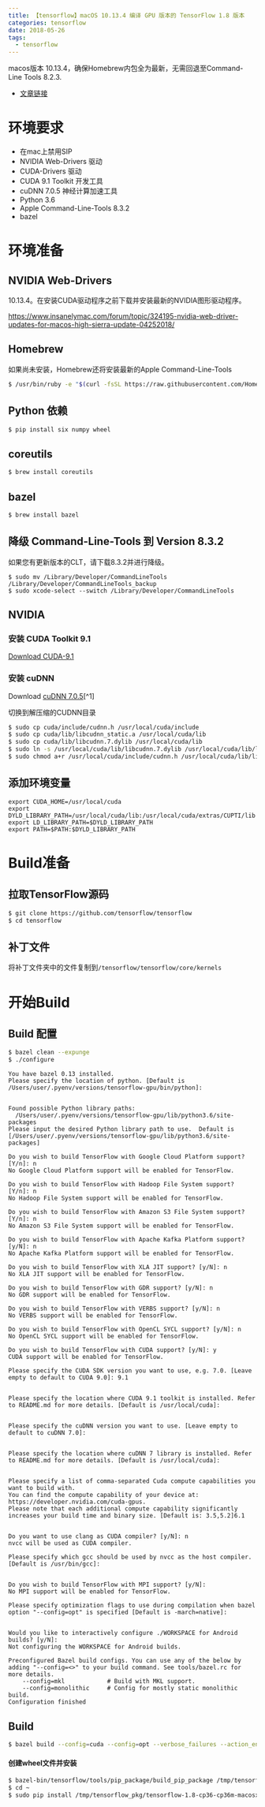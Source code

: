 ```yaml
---
title: 【tensorflow】macOS 10.13.4 编译 GPU 版本的 TensorFlow 1.8 版本
categories: tensorflow
date: 2018-05-26
tags:
  - tensorflow
---
```

macos版本 10.13.4，确保Homebrew内包全为最新，无需回退至Command-Line Tools 8.2.3.

- [文章链接](https://github.com/JDeanThomas/Compile-TensorFlow-with-GPU-MacOS/blob/master/TF_1.8_MacOS_10.13.md)

# 环境要求

* 在mac上禁用SIP
* NVIDIA Web-Drivers 驱动
* CUDA-Drivers 驱动
* CUDA 9.1 Toolkit 开发工具
* cuDNN 7.0.5 神经计算加速工具
* Python 3.6
* Apple Command-Line-Tools 8.3.2
* bazel


# 环境准备
## NVIDIA Web-Drivers
10.13.4。在安装CUDA驱动程序之前下载并安装最新的NVIDIA图形驱动程序。

https://www.insanelymac.com/forum/topic/324195-nvidia-web-driver-updates-for-macos-high-sierra-update-04252018/

## Homebrew
如果尚未安装，Homebrew还将安装最新的Apple Command-Line-Tools
```bash
$ /usr/bin/ruby -e "$(curl -fsSL https://raw.githubusercontent.com/Homebrew/install/master/install)"
```

## Python 依赖
```bash
$ pip install six numpy wheel
```

## coreutils
```bash
$ brew install coreutils
```
## bazel 
```bash
$ brew install bazel
```



## 降级 Command-Line-Tools 到 Version 8.3.2
如果您有更新版本的CLT，请下载8.3.2并进行降级。

```
$ sudo mv /Library/Developer/CommandLineTools /Library/Developer/CommandLineTools_backup
$ sudo xcode-select --switch /Library/Developer/CommandLineTools
```
## NVIDIA
### 安装 CUDA Toolkit 9.1
[Download CUDA-9.1](https://developer.nvidia.com/cuda-downloads?target_os=MacOSX&target_arch=x86_64&target_version=1013&target_type=dmglocal)


### 安装 cuDNN
Download [cuDNN 7.0.5](https://developer.nvidia.com/compute/machine-learning/cudnn/secure/v7.0.5/prod/9.1_20171129/cudnn-9.1-osx-x64-v7-ga)[^1]

切换到解压缩的CUDNN目录
```bash
$ sudo cp cuda/include/cudnn.h /usr/local/cuda/include
$ sudo cp cuda/lib/libcudnn_static.a /usr/local/cuda/lib
$ sudo cp cuda/lib/libcudnn.7.dylib /usr/local/cuda/lib
$ sudo ln -s /usr/local/cuda/lib/libcudnn.7.dylib /usr/local/cuda/lib/libcudnn.dylib
$ sudo chmod a+r /usr/local/cuda/include/cudnn.h /usr/local/cuda/lib/libcudnn*
```

## 添加环境变量
```
export CUDA_HOME=/usr/local/cuda
export DYLD_LIBRARY_PATH=/usr/local/cuda/lib:/usr/local/cuda/extras/CUPTI/lib
export LD_LIBRARY_PATH=$DYLD_LIBRARY_PATH
export PATH=$PATH:$DYLD_LIBRARY_PATH
```

# Build准备
## 拉取TensorFlow源码
```bash
$ git clone https://github.com/tensorflow/tensorflow
$ cd tensorflow
```

## 补丁文件
将补丁文件夹中的文件复制到`/tensorflow/tensorflow/core/kernels`

# 开始Build
## Build 配置

```bash
$ bazel clean --expunge
$ ./configure
```

```
You have bazel 0.13 installed.
Please specify the location of python. [Default is /Users/user/.pyenv/versions/tensorflow-gpu/bin/python]: 


Found possible Python library paths:
  /Users/user/.pyenv/versions/tensorflow-gpu/lib/python3.6/site-packages
Please input the desired Python library path to use.  Default is [/Users/user/.pyenv/versions/tensorflow-gpu/lib/python3.6/site-packages]

Do you wish to build TensorFlow with Google Cloud Platform support? [Y/n]: n
No Google Cloud Platform support will be enabled for TensorFlow.

Do you wish to build TensorFlow with Hadoop File System support? [Y/n]: n
No Hadoop File System support will be enabled for TensorFlow.

Do you wish to build TensorFlow with Amazon S3 File System support? [Y/n]: n
No Amazon S3 File System support will be enabled for TensorFlow.

Do you wish to build TensorFlow with Apache Kafka Platform support? [y/N]: n
No Apache Kafka Platform support will be enabled for TensorFlow.

Do you wish to build TensorFlow with XLA JIT support? [y/N]: n
No XLA JIT support will be enabled for TensorFlow.

Do you wish to build TensorFlow with GDR support? [y/N]: n
No GDR support will be enabled for TensorFlow.

Do you wish to build TensorFlow with VERBS support? [y/N]: n
No VERBS support will be enabled for TensorFlow.

Do you wish to build TensorFlow with OpenCL SYCL support? [y/N]: n
No OpenCL SYCL support will be enabled for TensorFlow.

Do you wish to build TensorFlow with CUDA support? [y/N]: y
CUDA support will be enabled for TensorFlow.

Please specify the CUDA SDK version you want to use, e.g. 7.0. [Leave empty to default to CUDA 9.0]: 9.1


Please specify the location where CUDA 9.1 toolkit is installed. Refer to README.md for more details. [Default is /usr/local/cuda]: 


Please specify the cuDNN version you want to use. [Leave empty to default to cuDNN 7.0]: 


Please specify the location where cuDNN 7 library is installed. Refer to README.md for more details. [Default is /usr/local/cuda]:


Please specify a list of comma-separated Cuda compute capabilities you want to build with.
You can find the compute capability of your device at: https://developer.nvidia.com/cuda-gpus.
Please note that each additional compute capability significantly increases your build time and binary size. [Default is: 3.5,5.2]6.1


Do you want to use clang as CUDA compiler? [y/N]: n
nvcc will be used as CUDA compiler.

Please specify which gcc should be used by nvcc as the host compiler. [Default is /usr/bin/gcc]: 


Do you wish to build TensorFlow with MPI support? [y/N]: 
No MPI support will be enabled for TensorFlow.

Please specify optimization flags to use during compilation when bazel option "--config=opt" is specified [Default is -march=native]: 


Would you like to interactively configure ./WORKSPACE for Android builds? [y/N]: 
Not configuring the WORKSPACE for Android builds.

Preconfigured Bazel build configs. You can use any of the below by adding "--config=<>" to your build command. See tools/bazel.rc for more details.
	--config=mkl         	# Build with MKL support.
	--config=monolithic  	# Config for mostly static monolithic build.
Configuration finished
```

## Build
```bash
$ bazel build --config=cuda --config=opt --verbose_failures --action_env PATH --action_env LD_LIBRARY_PATH --action_env DYLD_LIBRARY_PATH //tensorflow/tools/pip_package:build_pip_package
```

#### 创建wheel文件并安装
```bash
$ bazel-bin/tensorflow/tools/pip_package/build_pip_package /tmp/tensorflow_pkg
$ cd ~
$ sudo pip install /tmp/tensorflow_pkg/tensorflow-1.8-cp36-cp36m-macosx_10_13_x86_64.whl
```
